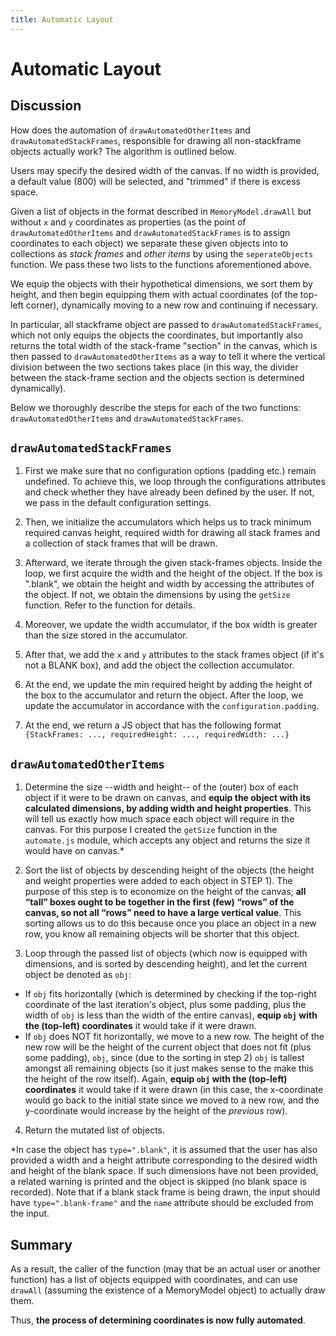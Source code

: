 ```yaml
---
title: Automatic Layout
---
```


# Automatic Layout

## Discussion

How does the automation of `drawAutomatedOtherItems` and `drawAutomatedStackFrames`,
responsible for drawing all non-stackframe objects actually work? The algorithm
is outlined below.

Users may specify the desired width of the canvas. If no width is provided, a default value (800) will be selected, and "trimmed" if there is excess space.

Given a list of objects in the format described in `MemoryModel.drawAll`
but without `x` and `y` coordinates as properties (as the point of
`drawAutomatedOtherItems` and `drawAutomatedStackFrames` is to assign
coordinates to each object) we separate these given objects into to collections as _stack frames_ and _other items_
by using the `seperateObjects` function. We pass these two lists to the functions aforementioned above.

We equip the objects with their hypothetical
dimensions, we sort them by height, and then begin equipping
them with actual coordinates (of the top-left corner),
dynamically moving to a new row and continuing if necessary.

In particular, all stackframe object are passed to `drawAutomatedStackFrames`, which not only equips the objects
the coordinates, but importantly also returns the total width of the stack-frame "section" in the canvas, which
is then passed to `drawAutomatedOtherItems` as a way to tell it where the vertical division
between the two sections takes place (in this way, the divider between the stack-frame section
and the objects section is determined dynamically).

Below we thoroughly describe the steps for each of the two functions:
`drawAutomatedOtherItems` and `drawAutomatedStackFrames`.

## `drawAutomatedStackFrames`

1. First we make sure that no configuration options (padding etc.)
   remain undefined. To achieve this, we loop through the configurations
   attributes and check whether they have already been defined by the user. If not,
   we pass in the default configuration settings.

2. Then, we initialize the accumulators which helps us to track minimum required canvas height,
   required width for drawing all stack frames and a collection of stack frames that will be drawn.

3. Afterward, we iterate through the given stack-frames objects. Inside the loop,
   we first acquire the width and the height of the object. If the box is ".blank", we obtain the height and width
   by accessing the attributes of the object. If not, we obtain the dimensions by using the `getSize` function. Refer
   to the function for details.

4. Moreover, we update the width accumulator, if the box width is greater than the size stored in the accumulator.

5. After that, we add the `x` and `y` attributes to the stack frames object (if it's not a BLANK box), and add the object
   the collection accumulator.

6. At the end, we update the min required height by adding the height of the box to the accumulator and return
   the object. After the loop, we update the accumulator in accordance with the `configuration.padding`.

7. At the end, we return a JS object that has the following format
   `{StackFrames: ..., requiredHeight: ..., requiredWidth: ...}`

## `drawAutomatedOtherItems`

1. Determine the size --width and height-- of the (outer) box of each object if it were to
   be drawn on canvas, and **equip the object with its calculated dimensions, by adding width and height properties**. This will tell us exactly how much space each
   object will require in the canvas. For this purpose I created the `getSize` function
   in the `automate.js` module, which accepts any object and returns the
   size it would have on canvas.\*

2. Sort the list of objects by descending height of the objects
   (the height and weight properties were added to each object in
   STEP 1). The purpose of this step is to economize on the height
   of the canvas; **all “tall” boxes ought to be together in the first
   (few) “rows” of the canvas, so not all “rows” need to have a
   large vertical value**. This sorting allows us to do this because
   once you place an object in a new row, you know all remaining objects
   will be shorter that this object.

3. Loop through the passed list of objects (which now is equipped
   with dimensions, and is sorted by descending height), and let the
   current object be denoted as `obj`:

-   If `obj` fits horizontally (which is determined by checking
    if the top-right coordinate of the last iteration's object,
    plus some padding, plus the width of `obj` is less than the
    width of the entire canvas), **equip `obj` with the (top-left)
    coordinates** it would take if it were drawn.
-   If `obj` does NOT fit horizontally, we move to a new row.
    The height of the new row will be the height of the current
    object that does not fit (plus some padding), `obj`, since (due to the sorting
    in step 2) `obj` is tallest amongst all remaining objects
    (so it just makes sense to the make this the height of
    the row itself).
    Again, **equip `obj` with the (top-left) coordinates** it
    would take if it were drawn (in this case, the x-coordinate
    would go back to the initial state since we moved to a new row,
    and the y-coordinate would increase by the height of the
    _previous_ row).

4. Return the mutated list of objects.

\*In case the object has `type=".blank"`, it is assumed that the user has
also provided a width and a height attribute corresponding to the desired
width and height of the blank space. If such dimensions have not been provided,
a related warning is printed and the object is skipped (no blank space is
recorded). Note that if a blank stack frame is being drawn, the input should
have `type=".blank-frame"` and the `name` attribute should be excluded from the input.

## Summary

As a result, the caller of the function (may that be an actual user
or another function) has a list of objects equipped with coordinates,
and can use `drawAll` (assuming the existence of a MemoryModel object)
to actually draw them.

Thus, **the process of determining coordinates is now fully automated**.
